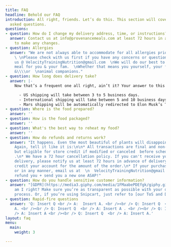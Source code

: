 ```yaml
---
title: FAQ
headline: Behold our FAQ
introduction: All right, friends. Let’s do this. This section will cover frequently
  asked questions.
questions:
- question: How do I change my delivery address, time, or instructions?
  answer: Contact us at info@provenancemeals.com at least 72 hours in advance of delivery
    to make any changes.
- question: Allergies
  answer: "We are not always able to accommodate for all allergies prior to your order.
    \ \nPlease check with us first if you have any concerns or questions by contacting
    us @ VelocityTrainingNutrition@gmail.com  \nWe will do our best to craft the perfect
    meal for you & your fam.  \nWhether that means you yourself, your friends, relatives
    &\\\\or  \nanimal companions."
- question: How long does delivery take?
  answer: |-
    Now that’s a frequent one all right, ain’t it? Your answer to this should *manage customer expectations*. Just like [a good checkout flow](http://bit.ly/2YCN3iG) should. Tell them the truth:

      - US shipping will take between 3 to 5 business days.
      - International shipping will take between 5 and 10 business days.
      - Mars shipping will be automatically redirected to Elon Musk’s Twitter account.
- question: Where is the food prepared?
  answer: ''
- question: How is the food packaged?
  answer: ''
- question: What's the best way to reheat my food?
  answer: ''
- question: How do refunds and returns work?
  answer: "It happens. Even the most beautiful of plants will disappoint _someone_.
    Again, tell it like it is:\n\n* All transactions are final and non-refundable
    but eligible for store credit if modified or canceled  before scheduled delivery
    .\n* We have a 72 hour cancellation policy. If you can't receive your scheduled
    delivery, please notify us at least 72 hours in advance of delivery and we will
    credit your account for the amount of the order.\n* If your purchase is damaged,
    or in any manner, email us at  \n  VelocityTrainingNutrition@gmail.com, and we’ll
    refund you + send you a new one ASAP!"
- question: How do you handle sensitive customer information?
  answer: "[GDPR](https://media3.giphy.com/media/1FMaabePDEfgk/giphy.gif?cid=790b76115d1fc3ed7656643632f4131f&rid=giphy.gif),
    am I right? Make sure you’re as transparent as possible with your data handling
    process. Or, if you’re using Snipcart, just refer to [our ToS and DPA](http://bit.ly/2YJwlyt)."
- question: Rapid-fire questions
  answer: 'Q: Insert Q <br /> A:  Insert A. <br /><br /> Q: Insert Q  <br /> A: Insert
    A. <br /><br /> Q: Insert Q  <br /> A: Insert A . <br /><br /> Q: Insert Q  <br
    /> A: Insert A <br /><br /> Q: Insert Q  <br /> A: Insert A.'
layout: faq
menu:
  main:
    weight: 3

---
```

